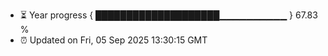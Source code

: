 - ⏳ Year progress { ████████████████████▁▁▁▁▁▁▁▁▁▁ } 67.83 %
- ⏰ Updated on Fri, 05 Sep 2025 13:30:15 GMT

